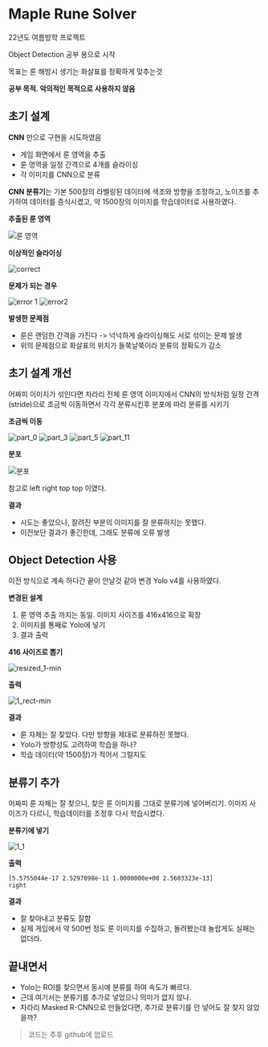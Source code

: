 ﻿---
date : 2022-12-24 21:00:00 +09:00
categories : [ML]
tags : [object-detection, yolo]
---
# Maple Rune Solver

22년도 여름방학 프로젝트

Object Detection 공부 용으로 시작

목표는 룬 해방시 생기는 화살표를 정확하게 맞추는것
 

**공부 목적. 악의적인 목적으로 사용하지 않음**

## 초기 설계

**CNN** 만으로 구현을 시도하였음
 - 게임 화면에서 룬 영역을 추출
 - 룬 영역을 일정 간격으로 4개를 슬라이싱
 - 각 이미지를 CNN으로 분류

**CNN 분류기**는 기본 500장의 라벨링된 데이터에 색조와 방향을 조정하고, 
노이즈를 추가하여 데이터를 증식시켰고, 약 1500장의 이미지를 학습데이터로 사용하였다.

**추출된 룬 영역** 

![룬 영역](https://user-images.githubusercontent.com/42761686/209433667-57811e95-a002-431c-9843-9f687d90ef25.png)

**이상적인 슬라이싱**

![correct](https://user-images.githubusercontent.com/42761686/209433695-838e927a-6044-44b5-afe6-8305559aeffa.png)

**문제가 되는 경우**

![error 1](https://user-images.githubusercontent.com/42761686/209433738-6d1f09e7-b02e-449b-933b-47601608b617.png)  	     ![error2](https://user-images.githubusercontent.com/42761686/209433751-96d8b5a2-ab40-44da-aacb-c8e1000117e2.png)




**발생한 문제점**

 - 룬은 랜덤한 간격을 가진다 -> 넉넉하게 슬라이싱해도 서로 섞이는 문제 발생
 - 위의 문제점으로 화살표의 위치가 들쭉날쭉이라 분류의 정확도가 감소

 

## 초기 설계 개선

어짜피 이미지가 섞인다면 차라리 전체 룬 영역 이미지에서 CNN의 방식처럼 일정 간격(stride)으로 
조금씩 이동하면서 각각 분류시킨후 분포에 따라 분류를 시키기

**조금씩 이동**

![part_0](https://user-images.githubusercontent.com/42761686/209433883-675ec463-1df7-47e3-8b2e-d57ce68014c3.png) ![part_3](https://user-images.githubusercontent.com/42761686/209433969-26365ec9-1b90-4066-8ad3-def43f61c375.png) ![part_5](https://user-images.githubusercontent.com/42761686/209434000-e92be8ec-2ae0-412a-aaa5-2a12904a6c13.png) ![part_11](https://user-images.githubusercontent.com/42761686/209434079-cf2754de-a5ed-4bdb-a146-436eeddd811f.png)

**분포**

![분포](https://user-images.githubusercontent.com/42761686/209434459-1947a600-33ff-4bbf-9e9c-73a083e630d3.png)

참고로 left right top top 이였다.

**결과**

 - 시도는 좋았으나, 잘려진 부분의 이미지를 잘 분류하지는 못했다.
 - 이전보단 결과가 좋긴한데,  그래도 분류에 오류 발생

## Object Detection 사용

이전 방식으로 계속 하다간 끝이 안날것 같아 변경
Yolo v4를 사용하였다.

**변경된 설계**
1. 룬 영역 추출 까지는 동일. 이미지 사이즈를 416x416으로 확장
2. 이미지를 통째로 Yolo에 넣기
3. 결과 출력

**416 사이즈로 뽑기**

![resized_1-min](https://user-images.githubusercontent.com/42761686/209434282-6e5fb520-63a7-4fa1-b3ba-4047141216b2.png)

**출력**

![1_rect-min](https://user-images.githubusercontent.com/42761686/209434261-ca9821e3-ed1a-47bd-8072-d5ebc00cb9a6.png)


**결과**

 - 룬 자체는 잘 찾았다. 다만 방향을 제대로 분류하진 못했다.
 - Yolo가 방향성도 고려하여 학습을 하나?
 - 학습 데이터(약 1500장)가 적어서 그럴지도

## 분류기 추가

어짜피 룬 자체는 잘 찾으니, 찾은 룬 이미지를 그대로 분류기에 넣어버리기.
이미지 사이즈가 다르니, 학습데이터를 조정후 다시 학습시켰다.

**분류기에 넣기**

 ![1_1](https://user-images.githubusercontent.com/42761686/209434393-c6867d01-c7be-48d7-8d53-328e0e38a0fa.png)  

**출력**

    [5.5755044e-17 2.5297098e-11 1.0000000e+00 2.5603323e-13] 
    right


**결과**

 - 잘 찾아내고 분류도 잘함 
 - 실제 게임에서 약 500번 정도 룬 이미지를 수집하고, 돌려봤는데 놀랍게도 실패는 없더라.

## 끝내면서

 - Yolo는 ROI를 찾으면서 동시에 분류를 하여 속도가 빠르다.
 - 근데 여기서는 분류기를 추가로 넣었으니 의미가 없지 않나.
 - 차라리 Masked R-CNN으로 만들었다면, 추가로 분류기를 안 넣어도 잘 찾지 않았을까?

> 코드는 추후 github에 업로드


